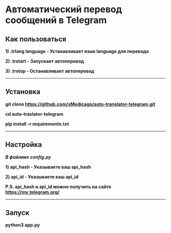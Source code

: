 # Автоматический перевод сообщений в Telegram
## Как пользоваться
**1) .trlang language - Устанавливает язык language для перевода**

**2) .trstart - Запускает автоперевод**

**3) .trstop - Останавливает автоперевод**
___

## Установка
**git clone https://github.com/xMedicago/auto-translator-telegram.git**

**cd auto-traslator-telegram**

**pip install -r requirements.txt**
___
## Настройка

***В файлике config.py***


**1) api_hash - Указываете ваш api_hash**

**2) api_id - Указываете ваш api_id**

**P.S. api_hash и api_id можно получить на сайте https://my.telegram.org/**
___

## Запуск
**python3 app.py**
